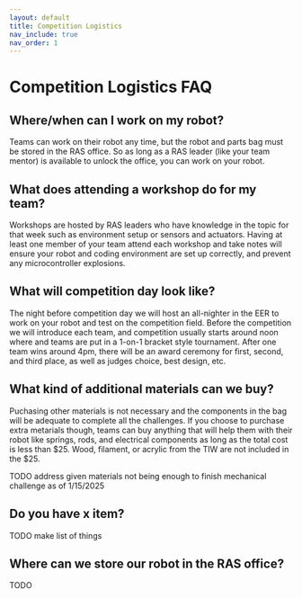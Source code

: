```yaml
---
layout: default
title: Competition Logistics
nav_include: true
nav_order: 1
---
```


# Competition Logistics FAQ

## Where/when can I work on my robot?
Teams can work on their robot any time, but the robot and parts bag must be stored in the RAS office. So as long as a RAS leader (like your team mentor) is available to unlock the office, you can work on your robot.

## What does attending a workshop do for my team?
Workshops are hosted by RAS leaders who have knowledge in the topic for that week such as environment setup or sensors and actuators. Having at least one member of your team attend each workshop and take notes will ensure your robot and coding environment are set up correctly, and prevent any microcontroller explosions.

## What will competition day look like?
The night before competition day we will host an all-nighter in the EER to work on your robot and test on the competition field. Before the competition we will introduce each team, and competition usually starts around noon where and teams are put in a 1-on-1 bracket style tournament. After one team wins around 4pm, there will be an award ceremony for first, second, and third place, as well as judges choice, best design, etc. 

## What kind of additional materials can we buy?
Puchasing other materials is not necessary and the components in the bag will be adequate to complete all the challenges. If you choose to purchase extra metarials though, teams can buy anything that will help them with their robot like springs, rods, and electrical components as long as the total cost is less than $25. Wood, filament, or acrylic from the TIW are not included in the $25.

TODO address given materials not being enough to finish mechanical challenge as of 1/15/2025

## Do you have x item?

TODO make list of things 

## Where can we store our robot in the RAS office?
TODO